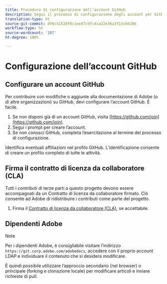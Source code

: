 ```yaml
---
title: Procedura di configurazione dell’account GitHub
description: Segui il processo di configurazione degli account per GitHub, richiesto per contribuire con dei contenuti alla documentazione di Adobe.
translation-type: ht
source-git-commit: df6c4152df0c1ee87c9fc4ca22e36a3f13cb620b
workflow-type: ht
source-wordcount: '207'
ht-degree: 100%

---
```



# Configurazione dell’account GitHub

## Configurare un account GitHub

Per contribuire con modifiche o aggiunte alla documentazione di Adobe (o di altre organizzazioni) su GitHub, devi configurare l’account GitHub. È facile.

1. Se non disponi già di un account GitHub, visita [https://github.com/join](https://github.com/join).
1. Segui i prompt per creare l’account.
1. Se non conosci GitHub, completa l’esercitazione al termine del processo di configurazione.

Identifica eventuali affiliazioni nel profilo GitHub. L’identificazione consente di creare un profilo completo di tutte le attività.

## Firma il contratto di licenza da collaboratore (CLA)

Tutti i contributi di terze parti a questo progetto devono essere accompagnati da un Contratto di licenza da collaboratore firmato. Ciò consente ad Adobe di ridistribuire i contributi come parte del progetto.

1. Firma il [Contratto di licenza da collaboratore (CLA)](http://opensource.adobe.com/cla.html), se accettabile.

## Dipendenti Adobe

>[!NOTE]
>
>Per i dipendenti Adobe, è consigliabile visitare l’indirizzo `https://git.corp.adobe.com/adobedocs`, accedere con il proprio account LDAP e individuare il contenuto che si desidera modificare.
>
>È quindi possibile utilizzare l’approccio secondario (nel browser) o principale (forking e clonazione locale) per modificare articoli e inviare richieste di pull.
